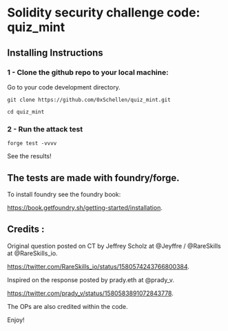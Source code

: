 # Solidity security challenge code: quiz_mint

## Installing Instructions

### 1 - Clone the github repo to your local machine:

Go to your code development directory.

```
git clone https://github.com/0xSchellen/quiz_mint.git

cd quiz_mint
```

### 2 - Run the attack test 

```
forge test -vvvv
```


 See the results!

## The tests are made with foundry/forge.

To install foundry see the foundry book:

https://book.getfoundry.sh/getting-started/installation.

## Credits :


Original question posted on CT by Jeffrey Scholz at @Jeyffre / @RareSkills at @RareSkills_io.

https://twitter.com/RareSkills_io/status/1580574243766800384.

Inspired on the response posted by prady.eth at @prady_v.

https://twitter.com/prady_v/status/1580583891072843778.

The OPs are also credited within the code.

Enjoy!